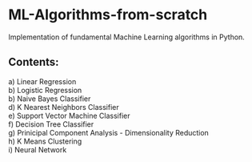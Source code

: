 # ML-Algorithms-from-scratch

Implementation of fundamental Machine Learning algorithms in Python.

## Contents:

  a) Linear Regression  
  b) Logistic Regression  
  b) Naive Bayes Classifier  
  d) K Nearest Neighbors Classifier  
  e) Support Vector Machine Classifier  
  f) Decision Tree Classifier  
  g) Prinicipal Component Analysis - Dimensionality Reduction  
  h) K Means Clustering  
  i) Neural Network  
